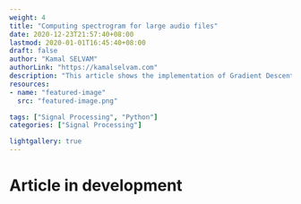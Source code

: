 ```yaml
---
weight: 4
title: "Computing spectrogram for large audio files"
date: 2020-12-23T21:57:40+08:00
lastmod: 2020-01-01T16:45:40+08:00
draft: false
author: "Kamal SELVAM"
authorLink: "https://kamalselvam.com"
description: "This article shows the implementation of Gradient Descent Algorithm"
resources:
- name: "featured-image"
  src: "featured-image.png"

tags: ["Signal Processing", "Python"]
categories: ["Signal Processing"]

lightgallery: true
---
```


# Article in development 
